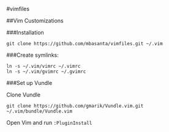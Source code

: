 #vimfiles

##Vim Customizations

###Installation

```
git clone https://github.com/mbasanta/vimfiles.git ~/.vim
```

###Create symlinks:

```
ln -s ~/.vim/vimrc ~/.vimrc
ln -s ~/.vim/gvimrc ~/.gvimrc
```

###Set up Vundle

Clone Vundle

```
git clone https://github.com/gmarik/Vundle.vim.git ~/.vim/bundle/Vundle.vim
```

Open Vim and run `:PluginInstall`
